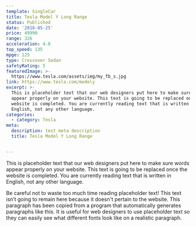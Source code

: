 ```yaml
---
template: SingleCar
title: Tesla Model Y Long Range
status: Published
date: '2018-05-25'
price: 49990
range: 326
acceleration: 4.8
top_speed: 135
mpge: 125
type: Crossover Sedan
safetyRating: 5
featuredImage: >-
  https://www.tesla.com/assets/img/my_fb_s.jpg
link: https://www.tesla.com/modely
excerpt: >-
  This is placeholder text that our web designers put here to make sure words
  appear properly on your website. This text is going to be replaced once the
  website is completed. You are currently reading text that is written in
  English, not any other language.
categories:
  - category: Tesla
meta:
  description: test meta description
  title: Tesla Model Y Long Range


---
```


This is placeholder text that our web designers put here to make sure words appear properly on your website. This text is going to be replaced once the website is completed. You are currently reading text that is written in English, not any other language.

Be careful not to waste too much time reading placeholder text! This text isn’t going to remain here because it doesn't pertain to the website. This paragraph has been copied from a program that automatically generates paragraphs like this. It is useful for web designers to use placeholder text so they can easily see what different fonts look like on a realistic paragraph.
